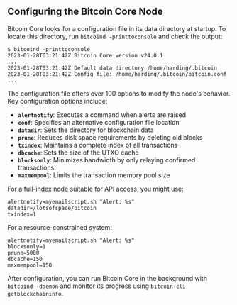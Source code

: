 ## Configuring the Bitcoin Core Node

Bitcoin Core looks for a configuration file in its data directory at startup. To locate this directory, run `bitcoind -printtoconsole` and check the output:

```
$ bitcoind -printtoconsole
2023-01-28T03:21:42Z Bitcoin Core version v24.0.1
...
2023-01-28T03:21:42Z Default data directory /home/harding/.bitcoin
2023-01-28T03:21:42Z Config file: /home/harding/.bitcoin/bitcoin.conf
...
```

The configuration file offers over 100 options to modify the node's behavior. Key configuration options include:

- **`alertnotify`**: Executes a command when alerts are raised
- **`conf`**: Specifies an alternative configuration file location
- **`datadir`**: Sets the directory for blockchain data
- **`prune`**: Reduces disk space requirements by deleting old blocks
- **`txindex`**: Maintains a complete index of all transactions
- **`dbcache`**: Sets the size of the UTXO cache
- **`blocksonly`**: Minimizes bandwidth by only relaying confirmed transactions
- **`maxmempool`**: Limits the transaction memory pool size

For a full-index node suitable for API access, you might use:
```
alertnotify=myemailscript.sh "Alert: %s"
datadir=/lotsofspace/bitcoin
txindex=1
```

For a resource-constrained system:
```
alertnotify=myemailscript.sh "Alert: %s"
blocksonly=1
prune=5000
dbcache=150
maxmempool=150
```

After configuration, you can run Bitcoin Core in the background with `bitcoind -daemon` and monitor its progress using `bitcoin-cli getblockchaininfo`.